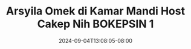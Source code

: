 --- 
title: "Arsyila Omek di Kamar Mandi Host Cakep Nih  BOKEPSIN 1"
description: "video  video bokep Arsyila Omek di Kamar Mandi Host Cakep Nih  BOKEPSIN 1 durasi panjang full baru"
date: 2024-09-04T13:08:05-08:00
file_code: "i8okcrlrsx4c"
draft: false
cover: "e7orxn1wb181bl8u.jpg"
tags: ["Arsyila", "Omek", "Kamar", "Mandi", "Host", "Cakep", "Nih", "BOKEPSIN", "bokep-indo", "bokep-viral", "bokep-ig"]
length: 16
fld_id: "1483160"
foldername: "arsyila"
categories: ["arsyila"]
views: 0
---
